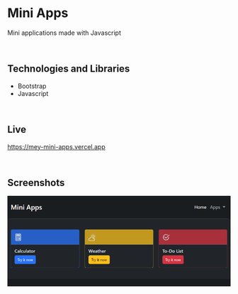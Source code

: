 # Mini Apps

Mini applications made with Javascript

<br/>

## Technologies and Libraries

- Bootstrap
- Javascript

<br/>

## Live

<a href="https://mey-mini-apps.vercel.app" target="_blank">https://mey-mini-apps.vercel.app</a>

<br/>

## Screenshots

<img align="left" src="/public/img/ss-index-01.png" />